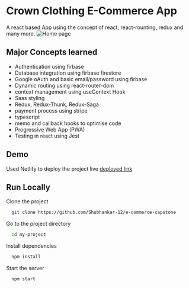 # Crown Clothing E-Commerce App

A react based App using the concept of react, react-rounting, redux and many more.
![Home page](https://user-images.githubusercontent.com/92200721/217296915-a1ce7005-1eb2-4a2e-b412-edd8d47db29d.jpg)

## Major Concepts learned

- Authentication using firbase
- Database integration using firbase firestore
- Google oAuth and basic email/password using firbase
- Dynamic routing using react-router-dom
- context management using useContext Hook
- Saas styling
- Redux, Redux-Thunk, Redux-Saga
- payment process using stripe
- typescript
- memo and callback hooks to optimise code
- Progressive Web App (PWA)
- Testing in react using Jest

## Demo

Used Netlify to deploy the project live
[deployed link](https://statuesque-gecko-bbb028.netlify.app)

## Run Locally

Clone the project

```bash
  git clone https://github.com/Shubhankar-12/e-commerce-capstone
```

Go to the project directory

```bash
  cd my-project
```

Install dependencies

```bash
  npm install
```

Start the server

```bash
  npm start
```
